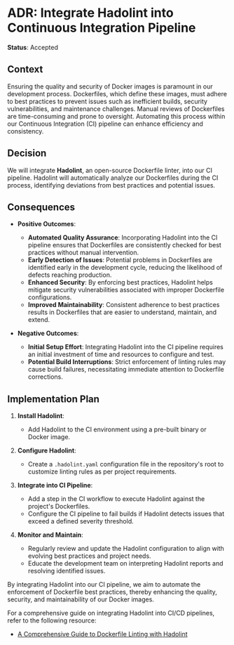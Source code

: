 # ADR: Integrate Hadolint into Continuous Integration Pipeline

**Status**: Accepted

## Context

Ensuring the quality and security of Docker images is paramount in our development process. Dockerfiles, which define these images, must adhere to best practices to prevent issues such as inefficient builds, security vulnerabilities, and maintenance challenges. Manual reviews of Dockerfiles are time-consuming and prone to oversight. Automating this process within our Continuous Integration (CI) pipeline can enhance efficiency and consistency.

## Decision

We will integrate **Hadolint**, an open-source Dockerfile linter, into our CI pipeline. Hadolint will automatically analyze our Dockerfiles during the CI process, identifying deviations from best practices and potential issues.

## Consequences

- **Positive Outcomes**:

  - **Automated Quality Assurance**: Incorporating Hadolint into the CI pipeline ensures that Dockerfiles are consistently checked for best practices without manual intervention.
  - **Early Detection of Issues**: Potential problems in Dockerfiles are identified early in the development cycle, reducing the likelihood of defects reaching production.
  - **Enhanced Security**: By enforcing best practices, Hadolint helps mitigate security vulnerabilities associated with improper Dockerfile configurations.
  - **Improved Maintainability**: Consistent adherence to best practices results in Dockerfiles that are easier to understand, maintain, and extend.

- **Negative Outcomes**:
  - **Initial Setup Effort**: Integrating Hadolint into the CI pipeline requires an initial investment of time and resources to configure and test.
  - **Potential Build Interruptions**: Strict enforcement of linting rules may cause build failures, necessitating immediate attention to Dockerfile corrections.

## Implementation Plan

1. **Install Hadolint**:

   - Add Hadolint to the CI environment using a pre-built binary or Docker image.

2. **Configure Hadolint**:

   - Create a `.hadolint.yaml` configuration file in the repository's root to customize linting rules as per project requirements.

3. **Integrate into CI Pipeline**:

   - Add a step in the CI workflow to execute Hadolint against the project's Dockerfiles.
   - Configure the CI pipeline to fail builds if Hadolint detects issues that exceed a defined severity threshold.

4. **Monitor and Maintain**:
   - Regularly review and update the Hadolint configuration to align with evolving best practices and project needs.
   - Educate the development team on interpreting Hadolint reports and resolving identified issues.

By integrating Hadolint into our CI pipeline, we aim to automate the enforcement of Dockerfile best practices, thereby enhancing the quality, security, and maintainability of our Docker images.

For a comprehensive guide on integrating Hadolint into CI/CD pipelines, refer to the following resource:

- [A Comprehensive Guide to Dockerfile Linting with Hadolint](https://collabnix.com/a-comprehensive-guide-to-dockerfile-linting-with-hadolint/)
